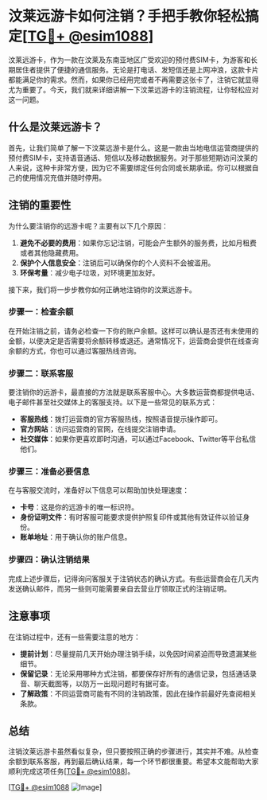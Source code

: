 # 汶莱远游卡如何注销？手把手教你轻松搞定[[TG💪+ @esim1088](https://t.me/s/esim1088)]

汶莱远游卡，作为一款在汶莱及东南亚地区广受欢迎的预付费SIM卡，为游客和长期居住者提供了便捷的通信服务。无论是打电话、发短信还是上网冲浪，这款卡片都能满足你的需求。然而，如果你已经用完或者不再需要这张卡了，注销它就显得尤为重要了。今天，我们就来详细讲解一下汶莱远游卡的注销流程，让你轻松应对这一问题。

## 什么是汶莱远游卡？

首先，让我们简单了解一下汶莱远游卡是什么。这是一款由当地电信运营商提供的预付费SIM卡，支持语音通话、短信以及移动数据服务。对于那些短期访问汶莱的人来说，这种卡非常方便，因为它不需要绑定任何合同或长期承诺。你可以根据自己的使用情况充值并随时停用。

## 注销的重要性

为什么要注销你的远游卡呢？主要有以下几个原因：

1. **避免不必要的费用**：如果你忘记注销，可能会产生额外的服务费，比如月租费或者其他隐藏费用。
2. **保护个人信息安全**：注销后可以确保你的个人资料不会被滥用。
3. **环保考量**：减少电子垃圾，对环境更加友好。

接下来，我们将一步步教你如何正确地注销你的汶莱远游卡。

### 步骤一：检查余额

在开始注销之前，请务必检查一下你的账户余额。这样可以确认是否还有未使用的金额，以便决定是否需要将余额转移或退还。通常情况下，运营商会提供在线查询余额的方式，你也可以通过客服热线咨询。

### 步骤二：联系客服

要注销你的远游卡，最直接的方法就是联系客服中心。大多数运营商都提供电话、电子邮件甚至社交媒体上的客服支持。以下是一些常见的联系方式：

- **客服热线**：拨打运营商的官方客服热线，按照语音提示操作即可。
- **官方网站**：访问运营商的官网，在线提交注销申请。
- **社交媒体**：如果你更喜欢即时沟通，可以通过Facebook、Twitter等平台私信他们。

### 步骤三：准备必要信息

在与客服交流时，准备好以下信息可以帮助加快处理速度：

- **卡号**：这是你的远游卡的唯一标识符。
- **身份证明文件**：有时客服可能要求提供护照复印件或其他有效证件以验证身份。
- **账单地址**：用于确认你的账户信息。

### 步骤四：确认注销结果

完成上述步骤后，记得询问客服关于注销状态的确认方式。有些运营商会在几天内发送确认邮件，而另一些则可能需要亲自去营业厅领取正式的注销证明。

## 注意事项

在注销过程中，还有一些需要注意的地方：

- **提前计划**：尽量提前几天开始办理注销手续，以免因时间紧迫而导致遗漏某些细节。
- **保留记录**：无论采用哪种方式注销，都要保存好所有的通信记录，包括通话录音、聊天截图等，以防万一出现问题时有据可查。
- **了解政策**：不同运营商可能有不同的注销政策，因此在操作前最好先查阅相关条款。

## 总结

注销汶莱远游卡虽然看似复杂，但只要按照正确的步骤进行，其实并不难。从检查余额到联系客服，再到最后确认结果，每一个环节都很重要。希望本文能帮助大家顺利完成这项任务[[TG💪+ @esim1088](https://t.me/s/esim1088)]。

[[TG💪+ @esim1088](https://t.me/s/esim1088) ![Image](https://i.postimg.cc/4NQfJmqS/Snipaste-2025-05-13-00-14-12.png)]